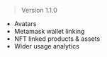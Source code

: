 > Version 1.1.0

- Avatars
- Metamask wallet linking
- NFT linked products & assets
- Wider usage analytics